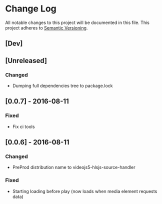 # Change Log
All notable changes to this project will be documented in this file.
This project adheres to [Semantic Versioning](http://semver.org/).

## [Dev]

## [Unreleased]
### Changed
- Dumping full dependencies tree to package.lock

## [0.0.7] - 2016-08-11
### Fixed
- Fix ci tools

## [0.0.6] - 2016-08-11
### Changed
- PreProd distribution name to videojs5-hlsjs-source-handler

### Fixed
- Starting loading before play (now loads when media element requests data)
